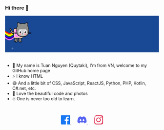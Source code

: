 ### Hi there 👋

<!--
**Niefee/niefee** is a ✨ _special_ ✨ repository because its `README.md` (this file) appears on your GitHub profile.

Here are some ideas to get you started:

- 🔭 I’m currently working on ...
- 🌱 I’m currently learning ...
- 👯 I’m looking to collaborate on ...
- 🤔 I’m looking for help with ...
- 💬 Ask me about ...
- 📫 How to reach me: ...
- 😄 Pronouns: ...
- ⚡ Fun fact: ...
- thanks profile template from Niefee : https://github.com/Niefee/niefee
-->

<div align="center">
    <img src="https://raw.githubusercontent.com/Quytaki/Quytaki/main/assets/fly.webp" height="120px" />
</div>

<br/>

- 🌱 My name is Tuan Nguyen (Quytaki), I'm from VN, welcome to my GitHub home page
- ⚡ I know HTML
- 😄 And a little bit of CSS, JavaScript, ReactJS, Python, PHP, Kotlin, C#.net, etc.
- 💖 Love the beautiful code and photos
- 🔥 One is never too old to learn.

<br/>

<!-- Social links -->
<p align="center">
  <a href="https://facebook.com/quytisnotwibu" target="_blank" rel="noopener noreferrer" style="margin-right:20px;">
    <svg role="img" viewBox="0 0 24 24" width="30" height="30" fill="#1877F2" xmlns="http://www.w3.org/2000/svg">
      <title>Facebook</title>
      <path d="M22.675 0h-21.35C.595 0 0 .594 0 1.326v21.348C0 23.406.595 24 1.326 24H12.82v-9.294H9.692v-3.622h3.127V8.413c0-3.1 1.894-4.788 4.659-4.788 1.325 0 2.464.099 2.796.143v3.24l-1.918.001c-1.504 0-1.796.715-1.796 1.763v2.31h3.59l-.467 3.622h-3.123V24h6.116C23.405 24 24 23.406 24 22.674V1.326C24 .594 23.405 0 22.675 0z"/>
    </svg>
  </a>
  <a href="https://discord.gg/qkdqgUuq" target="_blank" rel="noopener noreferrer" style="margin-right:20px;">
    <svg role="img" viewBox="0 0 24 24" width="30" height="30" fill="#5865F2" xmlns="http://www.w3.org/2000/svg">
      <title>Discord</title>
      <path d="M20.317 4.3698a19.7913 19.7913 0 00-4.8851-1.5152.0741.0741 0 00-.0785.0371c-.211.3753-.4447.8648-.6083 1.2495-1.8447-.2762-3.68-.2762-5.4868 0-.1636-.3933-.4058-.8742-.6177-1.2495a.077.077 0 00-.0785-.037 19.7363 19.7363 0 00-4.8852 1.515.0699.0699 0 00-.0321.0277C.5334 9.0458-.319 13.5799.0992 18.0578a.0824.0824 0 00.0312.0561c2.0528 1.5076 4.0413 2.4228 5.9929 3.0294a.0777.0777 0 00.0842-.0276c.4616-.6304.8731-1.2952 1.226-1.9942a.076.076 0 00-.0416-.1057c-.6528-.2476-1.2743-.5495-1.8722-.8923a.077.077 0 01-.0076-.1277c.1258-.0943.2517-.1923.3718-.2914a.0743.0743 0 01.0776-.0105c3.9278 1.7933 8.18 1.7933 12.0614 0a.0739.0739 0 01.0785.0095c.12.099.246.1981.372.2924a.0766.0766 0 01-.006.1276 12.2986 12.2986 0 01-1.873.8914.0766.0766 0 00-.0407.1067c.3604.698.7719 1.3628 1.225 1.9932a.076.076 0 00.0842.0286c1.961-.6067 3.9495-1.5219 6.0023-3.0294a.077.077 0 00.0313-.0552c.5004-5.177-.8382-9.6739-3.5485-13.6604a.061.061 0 00-.0312-.028zM8.02 15.3312c-1.1825 0-2.1569-1.0857-2.1569-2.419 0-1.3332.9555-2.4189 2.157-2.4189 1.2108 0 2.1757 1.0952 2.1568 2.419 0 1.3332-.9555 2.4189-2.1569 2.4189zm7.9748 0c-1.1824 0-2.1568-1.0857-2.1568-2.419 0-1.3332.9554-2.4189 2.1568-2.4189 1.2109 0 2.1758 1.0952 2.1569 2.419 0 1.3332-.946 2.4189-2.1569 2.4189z"/>
    </svg>
  </a>
  <a href="https://instagram.com/quyt_ted" target="_blank" rel="noopener noreferrer">
    <svg role="img" viewBox="0 0 24 24" width="30" height="30" fill="#E4405F" xmlns="http://www.w3.org/2000/svg">
      <title>Instagram</title>
      <path d="M12 2.163c3.204 0 3.584.012 4.85.07 1.366.062 2.633.34 3.608 1.314.975.975 1.252 2.243 1.314 3.608.058 1.266.069 1.645.069 4.85s-.012 3.584-.07 4.85c-.062 1.366-.34 2.633-1.314 3.608-.975.975-2.243 1.252-3.608 1.314-1.266.058-1.645.069-4.85.069s-3.584-.012-4.85-.07c-1.366-.062-2.633-.34-3.608-1.314-.975-.975-1.252-2.243-1.314-3.608C2.175 15.584 2.163 15.204 2.163 12s.012-3.584.07-4.85c.062-1.366.34-2.633 1.314-3.608C4.522 2.503 5.79 2.226 7.156 2.164 8.422 2.105 8.802 2.163 12 2.163zm0-2.163C8.741 0 8.332.013 7.052.072 5.782.131 4.507.443 3.362 1.588 2.218 2.732 1.906 4.007 1.847 5.277.788 6.557.775 6.966.775 12c0 5.034.013 5.443.072 6.723.059 1.27.371 2.545 1.515 3.69 1.144 1.144 2.419 1.456 3.689 1.515 1.28.059 1.689.072 6.723.072 5.034 0 5.443-.013 6.723-.072 1.27-.059 2.545-.371 3.69-1.515 1.144-1.145 1.456-2.42 1.515-3.69.059-1.28.072-1.689.072-6.723 0-5.034-.013-5.443-.072-6.723-.059-1.27-.371-2.545-1.515-3.69-1.145-1.145-2.42-1.457-3.69-1.516C17.443.013 17.034 0 12 0z"/>
      <path d="M12 5.838a6.162 6.162 0 1 0 0 12.324 6.162 6.162 0 0 0 0-12.324zm0 10.162a3.999 3.999 0 1 1 0-7.998 3.999 3.999 0 0 1 0 7.998z"/>
      <circle cx="18.406" cy="5.594" r="1.44"/>
    </svg>
